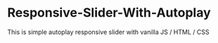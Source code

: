 # Responsive-Slider-With-Autoplay
This is simple autoplay responsive slider with vanilla JS / HTML / CSS
